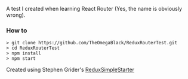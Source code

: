 A test I created when learning React Router (Yes, the name is obviously wrong).

### How to

```
> git clone https://github.com/TheOmegaBlack/ReduxRouterTest.git
> cd ReduxRouterTest
> npm install
> npm start
```

Created using Stephen Grider's [ReduxSimpleStarter](https://github.com/StephenGrider/ReduxSimpleStarter)
